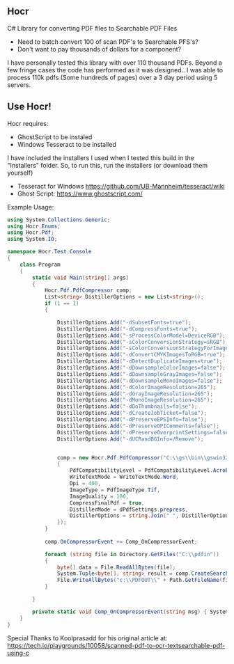 ## Hocr
C# Library for converting PDF files to Searchable PDF Files

* Need to batch convert 100 of scan PDF's to Searchable PFS's?
* Don't want to pay thousands of dollars for a component?

I have personally tested this library with over 110 thousand PDFs.  Beyond a few fringe cases the code has performed as it was designed..  I was able to process 110k pdfs (Some hundreds of pages) over a 3 day period using 5 servers.

## Use Hocr!

Hocr requires:

* GhostScript to be instaled
* Windows Tesseract to be installed

I have included the installers I used when I tested this build in the "Installers" folder.
So, to run this, run the installers (or download them yourself)

* Tesseract for Windows https://github.com/UB-Mannheim/tesseract/wiki
* Ghost Script: https://www.ghostscript.com/

Example Usage:
```C#
using System.Collections.Generic;
using Hocr.Enums;
using Hocr.Pdf;
using System.IO;

namespace Hocr.Test.Console
{
    class Program
    {
        static void Main(string[] args)
        {
            Hocr.Pdf.PdfCompressor comp;
            List<string> DistillerOptions = new List<string>();
            if (1 == 1)
            {

                DistillerOptions.Add("-dSubsetFonts=true");
                DistillerOptions.Add("-dCompressFonts=true");
                DistillerOptions.Add("-sProcessColorModel=DeviceRGB");
                DistillerOptions.Add("-sColorConversionStrategy=sRGB");
                DistillerOptions.Add("-sColorConversionStrategyForImages=sRGB");
                DistillerOptions.Add("-dConvertCMYKImagesToRGB=true");
                DistillerOptions.Add("-dDetectDuplicateImages=true");
                DistillerOptions.Add("-dDownsampleColorImages=false");
                DistillerOptions.Add("-dDownsampleGrayImages=false");
                DistillerOptions.Add("-dDownsampleMonoImages=false");
                DistillerOptions.Add("-dColorImageResolution=265");
                DistillerOptions.Add("-dGrayImageResolution=265");
                DistillerOptions.Add("-dMonoImageResolution=265");
                DistillerOptions.Add("-dDoThumbnails=false");
                DistillerOptions.Add("-dCreateJobTicket=false");
                DistillerOptions.Add("-dPreserveEPSInfo=false");
                DistillerOptions.Add("-dPreserveOPIComments=false");
                DistillerOptions.Add("-dPreserveOverprintSettings=false");
                DistillerOptions.Add("-dUCRandBGInfo=/Remove");


                comp = new Hocr.Pdf.PdfCompressor("C:\\gs\\bin\\gswin32c.exe", "C:\\Tesseract-OCR\\", new PdfCompressorSettings()
                {
                    PdfCompatibilityLevel = PdfCompatibilityLevel.Acrobat_7_1_6,
                    WriteTextMode = WriteTextMode.Word,
                    Dpi = 400,
                    ImageType = PdfImageType.Tif,
                    ImageQuality = 100,
                    CompressFinalPdf = true,
                    DistillerMode = dPdfSettings.prepress,
                    DistillerOptions = string.Join(" ", DistillerOptions.ToArray())
                });
            }
           
            comp.OnCompressorEvent += Comp_OnCompressorEvent;

            foreach (string file in Directory.GetFiles("C:\\pdfin"))
            {
                byte[] data = File.ReadAllBytes(file);
                System.Tuple<byte[], string> result = comp.CreateSearchablePdf(data, new PdfMeta());
                File.WriteAllBytes("c:\\PDFOUT\\" + Path.GetFileName(file), result.Item1);
            }

        }

        private static void Comp_OnCompressorEvent(string msg) { System.Console.WriteLine(msg); }
    }
}

```

Special Thanks to Koolprasadd for his original article at:  https://tech.io/playgrounds/10058/scanned-pdf-to-ocr-textsearchable-pdf-using-c
